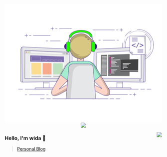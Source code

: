 <p align="center">
  <img align="center" src="https://github.com/widaT/widaT/raw/master/developer.gif"/>
<img align="center" src="https://github-profile-trophy.vercel.app/?username=widaT&title=MultipleLang,Star,Follower,Commit,Issue" style="max-width:100%;">
</p>

<img align="right" src="https://github-readme-stats.vercel.app/api?username=widaT&show_icons=true&icon_color=805AD5&text_color=718096&bg_color=ffffff&hide_title=true" />



### Hello, I'm wida 👋

> [Personal Blog](https://widat.github.io) 

<!-- Go语言学习群：加我微信备注，进Golang学习群
  <img src="https://learninggo.bjxw.xyz/img/wechat.png" style="height:50px;width:50px" />-->
  
<!--  Discord：[![](https://badgen.net/discord/members/xy79m8kCT7)](https://discord.gg/xy79m8kCT7)-->

